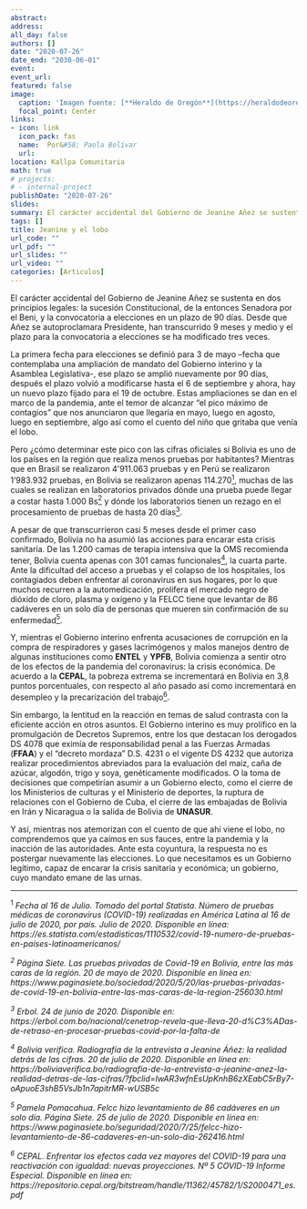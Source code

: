 ```yaml
---
abstract: 
address:
all_day: false
authors: []
date: "2020-07-26"
date_end: "2030-06-01"
event: 
event_url: 
featured: false
image:
  caption: 'Imagen fuente: [**Heraldo de Oregón**](https://heraldodeoregon.files.wordpress.com/2011/09/zp-lobo-zapatero.jpg?crop)'
  focal_point: Center
links:
- icon: link
  icon_pack: fas
  name:  Por&#58; Paola Bolívar
  url: 
location: Kallpa Comunitaria
math: true
# projects:
# - internal-project
publishDate: "2020-07-26"
slides: 
summary: El carácter accidental del Gobierno de Jeanine Añez se sustenta en dos principios legales&#58; la sucesión Constitucional, de la entonces Senadora por el Beni, y la convocatoria a elecciones en un plazo de 90 días.
tags: []
title: Jeanine y el lobo
url_code: ""
url_pdf: ""
url_slides: ""
url_video: ""
categories: [Articulos]
---
```


El carácter accidental del Gobierno de Jeanine Añez se sustenta en dos principios legales: la sucesión Constitucional, de la entonces Senadora por el Beni, y la convocatoria a elecciones en un plazo de 90 días. Desde que Añez se autoproclamara Presidente, han transcurrido 9 meses y medio y el plazo para la convocatoria a elecciones se ha modificado tres veces.

La primera fecha para elecciones se definió para 3 de mayo –fecha que contemplaba una ampliación de mandato del Gobierno interino y la Asamblea Legislativa-, ese plazo se amplió nuevamente por 90 días, después el plazo volvió a modificarse hasta el 6 de septiembre y ahora, hay un nuevo plazo fijado para el 19 de octubre. Estas ampliaciones se dan en el marco de la pandemia, ante el temor de alcanzar “el pico máximo de contagios” que nos anunciaron que llegaría en mayo, luego en agosto, luego en septiembre, algo así como el cuento del niño que gritaba que venía el lobo.

Pero ¿cómo determinar este pico con las cifras oficiales si Bolivia es uno de los países en la región que realiza menos pruebas por habitantes? Mientras que en Brasil se realizaron 4'911.063 pruebas y en Perú se realizaron 1’983.932 pruebas, en Bolivia se realizaron apenas 114.270[<sup>1</sup>](#1), muchas de las cuales se realizan en laboratorios privados dónde una prueba puede llegar a costar hasta 1.000 Bs[<sup>2</sup>](#2) y dónde los laboratorios tienen  un rezago en el procesamiento de pruebas de hasta 20 días[<sup>3</sup>](#3). 

A pesar de que transcurrieron casi 5 meses desde el primer caso confirmado, Bolivia no ha asumió las acciones para encarar esta crisis sanitaria. De las 1.200 camas de terapia intensiva que la OMS recomienda tener, Bolivia cuenta apenas con 301 camas funcionales[<sup>4</sup>](#4), la cuarta parte. Ante la dificultad del acceso a pruebas y el colapso de los hospitales, los contagiados deben enfrentar al coronavirus en sus hogares, por lo que muchos recurren a la automedicación, prolifera el mercado negro de dióxido de cloro, plasma y oxígeno y la FELCC tiene que levantar de 86 cadáveres en un solo día de personas que mueren sin confirmación de su enfermedad[<sup>5</sup>](#5).

Y, mientras el Gobierno interino enfrenta acusaciones de corrupción en la compra de respiradores y gases lacrimógenos y malos manejos dentro de algunas instituciones como **ENTEL** y **YPFB**, Bolivia comienza a sentir otro de los efectos de la pandemia del coronavirus: la crisis económica. De acuerdo a la **CEPAL**, la pobreza extrema se incrementará en Bolivia en 3,8 puntos porcentuales, con respecto al año pasado así como incrementará en desempleo y la precarización del trabajo[<sup>6</sup>](#6).

Sin embargo, la lentitud en la reacción en temas de salud contrasta con la eficiente acción en otros asuntos. El Gobierno interino es muy prolífico en la promulgación de Decretos Supremos, entre los que destacan los derogados DS 4078 que eximía de responsabilidad penal a las Fuerzas Armadas (**FFAA**) y el “decreto mordaza” D.S. 4231 o el vigente DS 4232 que autoriza realizar procedimientos abreviados para la evaluación del maíz, caña de azúcar, algodón, trigo y soya, genéticamente modificados. O la toma de decisiones que competirían asumir a un Gobierno electo, como el cierre de los Ministerios de culturas y el Ministerio de deportes, la ruptura de relaciones con el Gobierno de Cuba, el cierre de las embajadas de Bolivia en Irán y Nicaragua o la salida de Bolivia de **UNASUR**.

Y así, mientras nos atemorizan con el cuento de que ahí viene el lobo, no comprendemos que ya caímos en sus fauces, entre la pandemia y la inacción de las autoridades. Ante esta coyuntura, la respuesta no es postergar nuevamente las elecciones. Lo que necesitamos es un Gobierno legítimo, capaz de encarar la crisis sanitaria y económica; un gobierno, cuyo mandato emane de las urnas.

<hr>

<p id="1"><sup>1</sup><i> Fecha al 16 de Julio. Tomado del portal Statista. Número de pruebas médicas de coronavirus (COVID-19) realizadas en América Latina al 16 de julio de 2020, por país. Julio de 2020. Disponible en línea: https://es.statista.com/estadisticas/1110532/covid-19-numero-de-pruebas-en-paises-latinoamericanos/

<p id="2"><sup>2</sup><i> Página Siete. Las pruebas privadas de Covid-19 en Bolivia, entre las más caras de la región. 20 de mayo de 2020. Disponible en línea en: https://www.paginasiete.bo/sociedad/2020/5/20/las-pruebas-privadas-de-covid-19-en-bolivia-entre-las-mas-caras-de-la-region-256030.html

<p id="3"><sup>3</sup><i> Erbol.  24 de junio de 2020. Disponible en: https://erbol.com.bo/nacional/cenetrop-revela-que-lleva-20-d%C3%ADas-de-retraso-en-procesar-pruebas-covid-por-la-falta-de 
 
 
<p id="4"><sup>4</sup><i> Bolivia verifica. Radiografía de la entrevista a Jeanine Áñez: la realidad detrás de las cifras. 20 de julio de 2020. Disponible en línea en: https://boliviaverifica.bo/radiografia-de-la-entrevista-a-jeanine-anez-la-realidad-detras-de-las-cifras/?fbclid=IwAR3wfnEsUpKnhB6zXEabC5rBy7-oApuoE3shB5VsJb1n7apitrMR-wUSB5c
  
<p id="5"><sup>5</sup><i> Pamela Pomacahua. Felcc hizo levantamiento de 86 cadáveres en un solo día. Página Siete. 25 de julio de 2020. Disponible en línea en: https://www.paginasiete.bo/seguridad/2020/7/25/felcc-hizo-levantamiento-de-86-cadaveres-en-un-solo-dia-262416.html 
   
<p id="6"><sup>6</sup><i> CEPAL. Enfrentar los efectos cada vez mayores del COVID-19 para una reactivación con igualdad: nuevas proyecciones. Nº 5 COVID-19 Informe Especial. Disponible en línea en: https://repositorio.cepal.org/bitstream/handle/11362/45782/1/S2000471_es.pdf